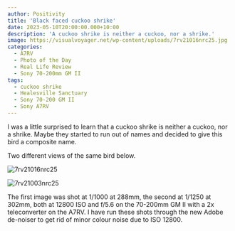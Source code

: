 ```yaml
---
author: Positivity
title: 'Black faced cuckoo shrike'
date: 2023-05-10T20:00:00.000+10:00
description: 'A cuckoo shrike is neither a cuckoo, nor a shrike.'
image: https://visualvoyager.net/wp-content/uploads/7rv21016nrc25.jpg
categories:
  - A7RV
  - Photo of the Day
  - Real Life Review
  - Sony 70-200mm GM II
tags:
  - cuckoo shrike
  - Healesville Sanctuary
  - Sony 70-200 GM II
  - Sony A7RV
---
```


I was a little surprised to learn that a cuckoo shrike is neither a cuckoo, nor a shrike. Maybe they started to run out of names and decided to give this bird a composite name.

Two different views of the same bird below.

![7rv21016nrc25](https://visualvoyager.net/wp-content/uploads/7rv21016nrc25.jpg)

![7rv21003nrc25](https://visualvoyager.net/wp-content/uploads/7rv21003nrc25.jpg)

The first image was shot at 1/1000 at 288mm, the second at 1/1250 at 302mm, both at 12800 ISO and f/5.6 on the 70-200mm GM II with a 2x teleconverter on the A7RV. I have run these shots through the new Adobe de-noiser to get rid of minor colour noise due to ISO 12800.
